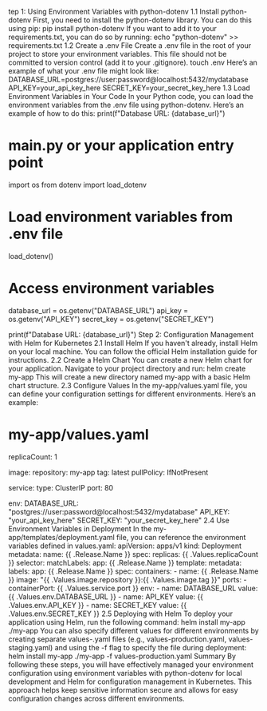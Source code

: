 tep 1: Using Environment Variables with python-dotenv
1.1 Install python-dotenv
First, you need to install the python-dotenv library. You can do this using pip:
pip install python-dotenv
If you want to add it to your requirements.txt, you can do so by running:
echo "python-dotenv" >> requirements.txt
1.2 Create a .env File
Create a .env file in the root of your project to store your environment variables. This file should not be committed to version control (add it to your .gitignore).
touch .env
Here’s an example of what your .env file might look like:
DATABASE_URL=postgres://user:password@localhost:5432/mydatabase
API_KEY=your_api_key_here
SECRET_KEY=your_secret_key_here
1.3 Load Environment Variables in Your Code
In your Python code, you can load the environment variables from the .env file using python-dotenv. Here’s an example of how to do this:
print(f"Database URL: {database_url}")
# main.py or your application entry point

import os
from dotenv import load_dotenv

# Load environment variables from .env file
load_dotenv()

# Access environment variables
database_url = os.getenv("DATABASE_URL")
api_key = os.getenv("API_KEY")
secret_key = os.getenv("SECRET_KEY")

print(f"Database URL: {database_url}")
Step 2: Configuration Management with Helm for Kubernetes
2.1 Install Helm
If you haven't already, install Helm on your local machine. You can follow the official Helm installation guide for instructions.
2.2 Create a Helm Chart
You can create a new Helm chart for your application. Navigate to your project directory and run:
helm create my-app
This will create a new directory named my-app with a basic Helm chart structure.
2.3 Configure Values
In the my-app/values.yaml file, you can define your configuration settings for different environments. Here’s an example:
# my-app/values.yaml

replicaCount: 1

image:
  repository: my-app
  tag: latest
  pullPolicy: IfNotPresent

service:
  type: ClusterIP
  port: 80

env:
  DATABASE_URL: "postgres://user:password@localhost:5432/mydatabase"
  API_KEY: "your_api_key_here"
  SECRET_KEY: "your_secret_key_here"
2.4 Use Environment Variables in Deployment
In the my-app/templates/deployment.yaml file, you can reference the environment variables defined in values.yaml:
apiVersion: apps/v1
kind: Deployment
metadata:
  name: {{ .Release.Name }}
spec:
  replicas: {{ .Values.replicaCount }}
  selector:
    matchLabels:
      app: {{ .Release.Name }}
  template:
    metadata:
      labels:
        app: {{ .Release.Name }}
    spec:
      containers:
        - name: {{ .Release.Name }}
          image: "{{ .Values.image.repository }}:{{ .Values.image.tag }}"
          ports:
            - containerPort: {{ .Values.service.port }}
          env:
            - name: DATABASE_URL
              value: {{ .Values.env.DATABASE_URL }}
            - name: API_KEY
              value: {{ .Values.env.API_KEY }}
            - name: SECRET_KEY
              value: {{ .Values.env.SECRET_KEY }}
2.5 Deploying with Helm
To deploy your application using Helm, run the following command:
helm install my-app ./my-app
You can also specify different values for different environments by creating separate values-<env>.yaml files (e.g., values-production.yaml, values-staging.yaml) and using the -f flag to specify the file during deployment:
helm install my-app ./my-app -f values-production.yaml
Summary
By following these steps, you will have effectively managed your environment configuration using environment variables with python-dotenv for local development and Helm for configuration management in Kubernetes. This approach helps keep sensitive information secure and allows for easy configuration changes across different environments.